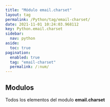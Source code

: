 ```yaml
---
title: "Módulo email.charset"
layout: tag
permalink: /Python/tag/email-charset/
date: 2021-11-01 10:24:03.968112
key: Python.email.charset
sidebar: 
  nav: python
aside: 
  toc: true
pagination: 
  enabled: true
  tag: "email-charset"
  permalink: /:num/
---
```


<h2>Modulos</h2>
Todos los elementos del modulo <strong>email.charset</strong>
